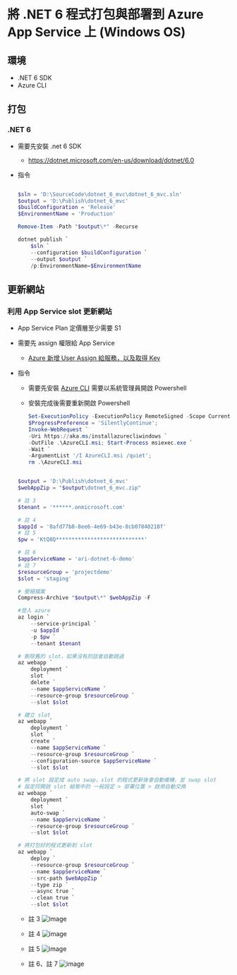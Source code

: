 # 將 .NET 6 程式打包與部署到 Azure App Service 上 (Windows OS)

## 環境

- .NET 6 SDK
- Azure CLI

## 打包

### .NET 6

- 需要先安裝 .net 6 SDK
  - <https://dotnet.microsoft.com/en-us/download/dotnet/6.0>
- 指令

  ```powershell

  $sln = 'D:\SourceCode\dotnet_6_mvc\dotnet_6_mvc.sln'
  $output = 'D:\Publish\dotnet_6_mvc'
  $buildConfiguration = 'Release'
  $EnvironmentName = 'Production'

  Remove-Item -Path "$output\*" -Recurse

  dotnet publish `
      $sln `
      --configuration $buildConfiguration `
      --output $output `
      /p:EnvironmentName=$EnvironmentName

  ```

## 更新網站

### 利用 App Service slot 更新網站

- App Service Plan 定價層至少需要 S1
- 需要先 assign 權限給 App Service

  - [Azure 新增 User Assign 給服務，以及取得 Key](/article/assigh-user-role-to-azure-service)

- 指令

  - 需要先安裝 [Azure CLI](https://learn.microsoft.com/en-us/cli/azure/install-azure-cli-windows?tabs=powershell) 需要以系統管理員開啟 Powershell
  - 安裝完成後需要重新開啟 Powershell

    ```powershell
    Set-ExecutionPolicy -ExecutionPolicy RemoteSigned -Scope CurrentUser
    $ProgressPreference = 'SilentlyContinue';
    Invoke-WebRequest `
    -Uri https://aka.ms/installazurecliwindows `
    -OutFile .\AzureCLI.msi; Start-Process msiexec.exe `
    -Wait `
    -ArgumentList '/I AzureCLI.msi /quiet';
    rm .\AzureCLI.msi
    ```

  ```powershell

  $output = 'D:\Publish\dotnet_6_mvc'
  $webAppZip = "$output\dotnet_6_mvc.zip"

  # 註 3
  $tenant = '******.onmicrosoft.com'

  # 註 4
  $appId = '8afd77b8-8ee6-4e69-b43e-8cb07840218f'
  # 註 5
  $pw = 'KtQ8Q****************************'

  # 註 6
  $appServiceName = 'ari-dotnet-6-demo'
  # 註 7
  $resourceGroup = 'projectdemo'
  $slot = 'staging'

  # 壓縮檔案
  Compress-Archive "$output\*" $webAppZip -F

  #登入 azure
  az login `
      --service-principal `
      -u $appId `
      -p $pw `
      --tenant $tenant

  # 刪除舊的 slot，如果沒有的話會自動跳過
  az webapp `
      deployment `
      slot `
      delete `
      --name $appServiceName `
      --resource-group $resourceGroup `
      --slot $slot

  # 建立 slot
  az webapp `
      deployment `
      slot `
      create `
      --name $appServiceName `
      --resource-group $resourceGroup `
      --configuration-source $appServiceName `
      --slot $slot

  # 將 slot 設定成 auto swap，slot 的程式更新後會自動暖機、並 swap slot
  # 設定同開啟 slot 組態中的 一般設定 > 部署位置 > 啟用自動交換
  az webapp `
      deployment `
      slot `
      auto-swap `
      --name $appServiceName `
      --resource-group $resourceGroup `
      --slot $slot

  # 將打包好的程式更新到 slot
  az webapp `
      deploy `
      --resource-group $resourceGroup `
      --name $appServiceName `
      --src-path $webAppZip `
      --type zip `
      --async true `
      --clean true `
      --slot $slot

  ```

  - 註 3
    ![image](https://user-images.githubusercontent.com/37999690/190952838-9f848fce-231e-4af1-85aa-808a6ab5e4f6.png)

  - 註 4
    ![image](https://user-images.githubusercontent.com/37999690/190952970-5b34cd7b-ee8a-4f99-9d8c-7cbf356914b6.png)

  - 註 5
    ![image](https://user-images.githubusercontent.com/37999690/190953018-58e93eff-e8ba-456f-b672-7abe0a1b54cf.png)

  - 註 6、註 7
    ![image](https://user-images.githubusercontent.com/37999690/190953082-2f09ffda-cfc4-4bd6-9838-5e3e705b8823.png)
